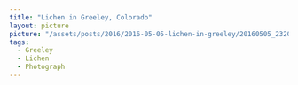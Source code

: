 ```yaml
---
title: "Lichen in Greeley, Colorado"
layout: picture
picture: "/assets/posts/2016/2016-05-05-lichen-in-greeley/20160505_232048139_iOS.jpg"
tags:
  - Greeley
  - Lichen
  - Photograph
---
```

